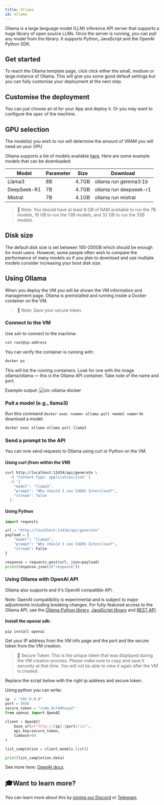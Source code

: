 ```yaml
---
title: Ollama 
id: ollama
---
```



Ollama is a large language model (LLM) inference API server that supports a huge library of open source LLMs. Once the server is running, you can pull any model from the library. It supports Python, JavaScript and the OpenAI Python SDK.

## Get started
To reach the Ollama template page, click click either the small, medium or large instance of Ollama. This will give you some good default settings but you can fully customise your deployment at the next step.

## Customise the deployment
You can just choose an id for your App and deploy it. Or you may want to configure the spec of the machine.

## GPU selection
The model(s) you wish to run will determine the amount of VRAM you will need on your GPU

Ollama supports a list of models available [here](https://ollama.com/library). Here are some example models that can be downloaded:

| Model       | Parameter | Size      |   Download            |
|-------------|-----------|-----------|-----------------------|
| Llama3      | 8B        | 4.7GB     | ollama run gemma3:1b  |
| DeepSeek-R1 | 7B        | 4.7GB     | ollama run deepseek-r1|
| Mistral     | 7B        | 4.1GB     | ollama run mistral    |


> 📌 Note: You should have at least 8 GB of RAM available to run the 7B models, 16 GB to run the 13B models, and 32 GB to run the 33B models. 

## Disk size
The default disk size is set between 100-200GB which should be enough for most users. However, some people often wish to compare the performance of many models so if you plan to download and use multiple models consider increasing your boot disk size.

## Using Ollama
When you deploy the VM you will be shown the VM information and management page. Ollama is preinstalled and running inside a Docker container on the VM.

> 📌 Note: Save your secure token.

### Connect to the VM
Use ssh to connect to the machine:
```bash
ssh root@ip-address
```


You can verify the container is running with:
```bash
docker ps
```
This will list the running containers. Look for one with the image ollama/ollama — this is the Ollama API container. Take note of the name and port. 

Example output:
![cic-ollama-docker](@site/static/img/ollama-docker.png)


### Pull a model (e.g., llama3)
Run this command `docker exec <name> ollama pull <model name>` to download a model:

```bash
docker exec ollama ollama pull llama3
```

### Send a prompt to the API
You can now send requests to Ollama using curl or Python on the VM.

#### Using curl (from within the VM)
```bash
curl http://localhost:11434/api/generate \
  -H "Content-Type: application/json" \
  -d '{
    "model": "llama3",
    "prompt": "Why should I use CUDOS Intercloud?",
    "stream": false
  }'
```

#### Using Python
```python
import requests

url = "http://localhost:11434/api/generate"
payload = {
    "model": "llama3",
    "prompt": "Why should I use CUDOS Intercloud?",
    "stream": False
}

response = requests.post(url, json=payload)
print(response.json()["response"])
```

### Using Ollama with OpenAI API
Ollama also supports and it's OpenAI compatible API.

Note: OpenAI compatibility is experimental and is subject to major adjustments including breaking changes. For fully-featured access to the Ollama API, see the [Ollama Python library](https://github.com/ollama/ollama-python), [JavaScript library](https://github.com/ollama/ollama-js) and [REST API](https://github.com/ollama/ollama/blob/main/docs/api.md).

#### Install the openai sdk:
```
pip install openai
```

Get your IP address from the VM info page and the port and the secure token from the VM creation. 
> 🔐 Secure Token:
This is the unique token that was displayed during the VM creation process.
Please make sure to copy and save it securely at that time.
You will not be able to view it again after the VM is created.

Replace the script below with the right ip address and secure token.

Using python you can write:
```python
ip  = "192.0.0.0"
port = 8080
secure_token = "cudo_8c744hxyo2"
from openai import OpenAI
    
client = OpenAI(
    base_url=f"http://{ip}:{port}/v1/",
    api_key=secure_token,  
    timeout=60
)

list_completion = client.models.list()

print(list_completion.data)
```
See more here: [OpenAI docs](https://github.com/ollama/ollama/blob/main/docs/openai.md).

## 🎓Want to learn more?

You can learn more about this by [joining our Discord](https://discord.com/invite/t397SKqf4u) or [Telegram](https://t.me/cudostelegram).